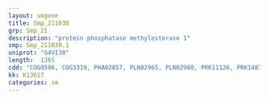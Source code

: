 ```yaml
---
layout: smgene
title: Smp_211030
grp: Smp_21
description: "protein phosphatase methylesterase 1"
smp: Smp_211030.1
uniprot: "G4VI38"
length:  1365
cdd: "COG0596, COG3319, PHA02857, PLN02965, PLN02980, PRK11126, PRK14875, TIGR03695, cl21494, pfam12697"
kk: K13617
categories: sm
---
```

